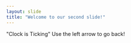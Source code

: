 ```yaml
---
layout: slide
title: "Welcome to our second slide!"
---
```

"Clock is Ticking"
Use the left arrow to go back!
